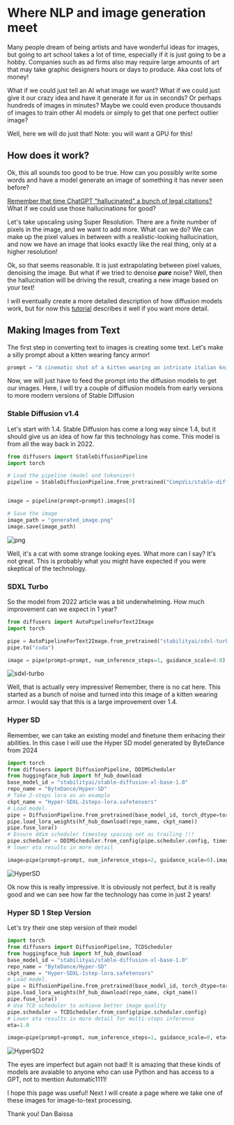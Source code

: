 # Where NLP and image generation meet

Many people dream of being artists and have wonderful ideas for images, but going to art school takes a lot of time, 
especially if it is just going to be a hobby. Companies such as ad firms also may require large amounts of art that may 
take graphic designers hours or days to produce. Aka cost lots of money!

What if we could just tell an AI what image we want? What if we could just give it our crazy idea and have it generate 
it for us in seconds? Or perhaps hundreds of images in minutes? Maybe 
we could even produce thousands of images to train other AI models or simply to get that one perfect outlier image? 

Well, here we will do just that! Note: you will want a GPU for this!

## How does it work?

Ok, this all sounds too good to be true. How can you possibly write some words and have a model generate an image of 
something it has never seen before? 

[Remember that time ChatGPT "hallucinated" a bunch of legal 
citations?](https://www.forbes.com/sites/mollybohannon/2023/06/08/lawyer-used-chatgpt-in-court-and-cited-fake-cases-a-judge-is-considering-sanctions/?sh=4490d9e07c7f)
What if we could use those hallucinations for good? 

Let's take upscaling using Super Resolution. There are a finite number of pixels in the image, and we want to add more. 
What can we do? We can make up the pixel values in between with a realistic-looking hallucination, and now we have an 
image that looks exactly like the real thing, only at a higher resolution!

Ok, so that seems reasonable. It is just extrapolating between pixel values, denoising the image. But what if we tried to
denoise ***pure*** noise? Well, then the hallucination will be driving the result, creating a new image 
based on your text! 

I will eventually create a more detailed description of how diffusion models work, but for now this 
[tutorial](https://keras.io/examples/generative/ddim/) describes it well if you want more detail.

## Making Images from Text

The first step in converting text to images is creating some text. Let's make a silly prompt about a kitten wearing 
fancy armor!

```python
prompt = "A cinematic shot of a kitten wearing an intricate italian knight's armor."
```

Now, we will just have to feed the prompt into the diffusion models to get our images. Here, I will try a couple of 
diffusion models from early versions to more modern versions of Stable Diffusion

### Stable Diffusion v1.4

Let's start with 1.4. Stable Diffusion has come a long way since 1.4, but it should give us an idea of how far this 
technology has come. This model is from all the way back in 2022.

```python
from diffusers import StableDiffusionPipeline
import torch

# Load the pipeline (model and tokenizer)
pipeline = StableDiffusionPipeline.from_pretrained("CompVis/stable-diffusion-v1-4", torch_dtype=torch.float16, use_safetensors=True).to("cuda")


image = pipeline(prompt=prompt).images[0]

# Save the image
image_path = "generated_image.png"
image.save(image_path)
```




![png](generated_image.png)

Well, it's a cat with some strange looking eyes. What more can I say? It's not great. This is probably what you might have expected if you were skeptical
of the technology. 

### SDXL Turbo

So the model from 2022 article was a bit underwhelming. How much improvement can we expect in 1 year?

```python
from diffusers import AutoPipelineForText2Image
import torch

pipe = AutoPipelineForText2Image.from_pretrained("stabilityai/sdxl-turbo", torch_dtype=torch.float16, variant="fp16")
pipe.to("cuda")

image = pipe(prompt=prompt, num_inference_steps=1, guidance_scale=0.0).images[0].save("sdxl-turbo.png")

```



![sdxl-turbo](sdxl-turbo.png)

Well, that is actually very impressive! Remember, there is no cat here. This started as a bunch of noise and turned into
this image of a kitten wearing armor. I would say that this is a large improvement over 1.4.

### Hyper SD

Remember, we can take an existing model and finetune them enhacing their abilities. In this case I will use the Hyper SD
model generated by ByteDance from 2024

```python
import torch
from diffusers import DiffusionPipeline, DDIMScheduler
from huggingface_hub import hf_hub_download
base_model_id = "stabilityai/stable-diffusion-xl-base-1.0"
repo_name = "ByteDance/Hyper-SD"
# Take 2-steps lora as an example
ckpt_name = "Hyper-SDXL-2steps-lora.safetensors"
# Load model.
pipe = DiffusionPipeline.from_pretrained(base_model_id, torch_dtype=torch.float16, variant="fp16").to("cuda")
pipe.load_lora_weights(hf_hub_download(repo_name, ckpt_name))
pipe.fuse_lora()
# Ensure ddim scheduler timestep spacing set as trailing !!!
pipe.scheduler = DDIMScheduler.from_config(pipe.scheduler.config, timestep_spacing="trailing")
# lower eta results in more detail

image=pipe(prompt=prompt, num_inference_steps=2, guidance_scale=0).images[0].save("HyperSD.png")

```





![HyperSD](HyperSD.png)

Ok now this is really impressive. It is obviously not perfect, but it is really good and we can see how far the 
technology has come in just 2 years!

### Hyper SD 1 Step Version

Let's try their one step version of their model

```python
import torch
from diffusers import DiffusionPipeline, TCDScheduler
from huggingface_hub import hf_hub_download
base_model_id = "stabilityai/stable-diffusion-xl-base-1.0"
repo_name = "ByteDance/Hyper-SD"
ckpt_name = "Hyper-SDXL-1step-lora.safetensors"
# Load model.
pipe = DiffusionPipeline.from_pretrained(base_model_id, torch_dtype=torch.float16, variant="fp16").to("cuda")
pipe.load_lora_weights(hf_hub_download(repo_name, ckpt_name))
pipe.fuse_lora()
# Use TCD scheduler to achieve better image quality
pipe.scheduler = TCDScheduler.from_config(pipe.scheduler.config)
# Lower eta results in more detail for multi-steps inference
eta=1.0

image=pipe(prompt=prompt, num_inference_steps=1, guidance_scale=0, eta=eta).images[0].save("HyperSD2.png")

```



![HyperSD2](HyperSD2.png)

The eyes are imperfect but again not bad! It is amazing that these kinds of models are avaiable to anyone who can use 
Python and has access to a GPT, not to mention Automatic1111!

I hope this page was useful! Next I will create a page where we take one of these images for image-to-text processing.

Thank you!
Dan Baissa